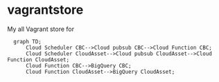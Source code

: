 # vagrantstore
My all Vagrant store for
```mermaid
  graph TD;
      Cloud Scheduler CBC-->Cloud pubsub CBC-->Cloud Function CBC;
      Cloud Scheduler CloudAsset-->Cloud pubsub CloudAsset-->Cloud Function CloudAsset;
      Cloud Function CBC-->BigQuery CBC;
      Cloud Function CloudAsset-->BigQuery CloudAsset;
```
